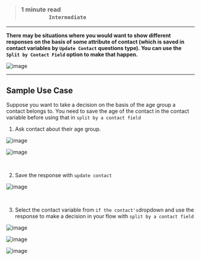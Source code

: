 > ### **1 minute read &nbsp; &nbsp; &nbsp; &nbsp; &nbsp; &nbsp; &nbsp; &nbsp; &nbsp; &nbsp; &nbsp; &nbsp; &nbsp; &nbsp; &nbsp; &nbsp; &nbsp; &nbsp; &nbsp; &nbsp; &nbsp; &nbsp; &nbsp; &nbsp; &nbsp; &nbsp; &nbsp; &nbsp; &nbsp; &nbsp; &nbsp; &nbsp; &nbsp; &nbsp; &nbsp; &nbsp; &nbsp; &nbsp; &nbsp; &nbsp; &nbsp; &nbsp; &nbsp; &nbsp; &nbsp; &nbsp; &nbsp; &nbsp; &nbsp; &nbsp; &nbsp; &nbsp; &nbsp; &nbsp; &nbsp; &nbsp;`Intermediate`**

___

**There may be situations where you would want to show different responses on the basis of some attribute of contact (which is saved in contact variables by `Update Contact` questions type). You can use the `Split by Contact Field` option to make that happen.**

![image](https://user-images.githubusercontent.com/32592458/219549080-9f39a23b-1ffe-4099-b084-4297f900d54f.png)

___

## Sample Use Case
Suppose you want to take a decision on the basis of the age group a contact belongs to. You need to save the age of the contact in the contact variable before using that in `split by a contact field`

1. Ask contact about their age group.

![image](https://user-images.githubusercontent.com/32592458/219549093-2a4f976a-d11e-4bc1-aa1e-8a5d5d392618.png)



![image](https://user-images.githubusercontent.com/32592458/219549102-3ce07d48-1d2c-4359-8c46-f0ae07498a3f.png)

<br />

2. Save the response with `update contact`

![image](https://user-images.githubusercontent.com/32592458/219549116-2f105a54-4f33-4382-9975-aa5aca753be9.png)

<br />

3. Select the contact variable from `if the contact's`dropdown and use the response to make a decision in your flow with `split by a contact field`

![image](https://user-images.githubusercontent.com/32592458/219549124-c4710996-8de9-4756-81c9-7cd532e35d03.png)



![image](https://user-images.githubusercontent.com/32592458/219549135-596a851d-98f1-480d-ac14-6f060bf7ae6b.png)



![image](https://user-images.githubusercontent.com/32592458/219549149-60af8d19-0070-4c8f-8cc3-bfce693b825b.png)

